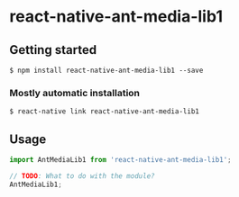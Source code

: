# react-native-ant-media-lib1

## Getting started

`$ npm install react-native-ant-media-lib1 --save`

### Mostly automatic installation

`$ react-native link react-native-ant-media-lib1`

## Usage
```javascript
import AntMediaLib1 from 'react-native-ant-media-lib1';

// TODO: What to do with the module?
AntMediaLib1;
```
